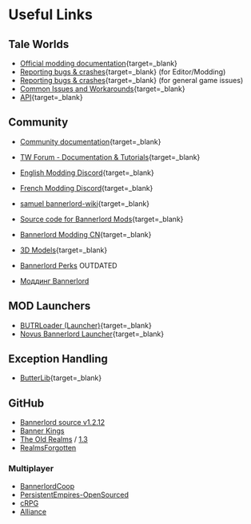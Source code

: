# Useful Links

## Tale Worlds

* [Official modding documentation](https://moddocs.bannerlord.com){target=_blank}
* [Reporting bugs & crashes](https://forums.taleworlds.com/index.php?forums/bug-crash-reports.784/){target=_blank} (for Editor/Modding)
* [Reporting bugs & crashes](https://forums.taleworlds.com/index.php?forums/mount-blade-ii-bannerlord.528/){target=_blank} (for general game issues)
* [Common Issues and Workarounds](https://forums.taleworlds.com/index.php?threads/common-issues-and-workarounds.427758/){target=_blank}
* [API](https://apidoc.bannerlord.com/v/1.1.0/){target=_blank}

## Community

* [Community documentation](https://docs.bannerlordmodding.com){target=_blank}
* [TW Forum - Documentation & Tutorials](https://forums.taleworlds.com/index.php?forums/documentation-tutorials.753/){target=_blank}

* [English Modding Discord](https://discord.gg/ykFVJGQ){target=_blank}
* [French Modding Discord](https://discord.com/invite/S5G2HBw){target=_blank}
* [samuel bannerlord-wiki](https://coda.io/@samuel/bannerlord-wiki){target=_blank}
* [Source code for Bannerlord Mods](https://forums.taleworlds.com/index.php?threads/source-code-for-bannerlord-mods.448829/){target=_blank}
* [Bannerlord Modding CN](https://yigu-studio.gitbook.io/bannerlord-modding-cn/_csharp-api){target=_blank}
* [3D Models](https://drive.google.com/drive/folders/1mi2y_sO-ctpqScMlT5zvU1r01L2810_V?usp=sharing){target=_blank}
* [Bannerlord Perks](https://www.bannerlordperks.com) OUTDATED
* [Моддинг Bannerlord](https://commando.com.ua/commando/gmpr/modding-bannerlord/)

## MOD Launchers

* [BUTRLoader (Launcher)](https://www.nexusmods.com/mountandblade2bannerlord/mods/2513){target=_blank}
* [Novus Bannerlord Launcher](https://www.nexusmods.com/mountandblade2bannerlord/mods/4924){target=_blank}

## Exception Handling

* [ButterLib](https://www.nexusmods.com/mountandblade2bannerlord/mods/2018){target=_blank}

## GitHub

* [Bannerlord source v1.2.12](https://github.com/DarthNoxix/BannerlordSourceGPT)
* [Banner Kings](https://github.com/R-Vaccari/bannerlord-banner-kings)
* [The Old Realms](https://github.com/TheOldRealms)  / [1.3](https://github.com/TheOldRealms/TOR_Core/tree/1.3beta)
* [RealmsForgotten](https://github.com/actualAnian/RealmsForgotten)

### Multiplayer

* [BannerlordCoop](https://github.com/Bannerlord-Coop-Team/BannerlordCoop)
* [PersistentEmpires-OpenSourced](https://github.com/AR-Development/PersistentEmpires-OpenSourced)
* [cRPG](https://github.com/crpg2/crpg/)
* [Alliance](https://github.com/Byak0/Alliance)

